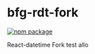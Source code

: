# bfg-rdt-fork

[![npm package][npm-badge]][npm]

React-datetime Fork test allo

[npm-badge]: https://img.shields.io/npm/v/npm-package.png?style=flat-square
[npm]: https://www.npmjs.com/package/bfg-rdt-fork
